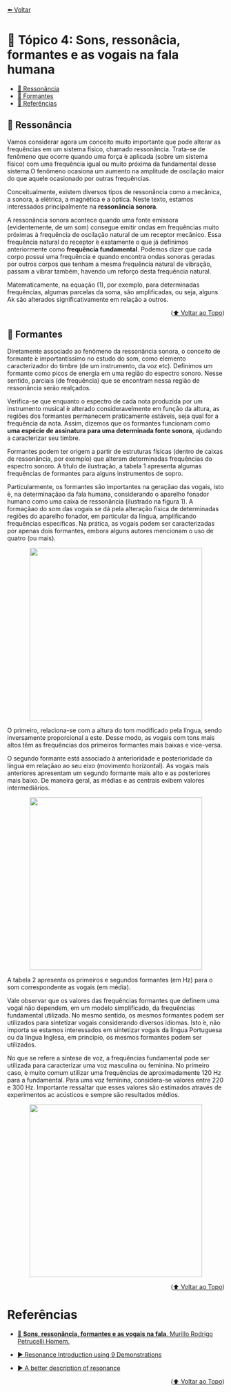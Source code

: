 [⬅️ Voltar](https://github.com/souzaitor/Intro-Musical/blob/main/README.md#-notas-de-aula)

<div id="top"></div>

# 📖 Tópico 4: Sons, ressonâcia, formantes e as vogais na fala humana

<ul>
 <li><a href="#t1">🎵 Ressonância</a></li>
 <li><a href="#t2">🎵 Formantes</a></li>  
 <li><a href="#t3">🎵 Referências </a></li>  
</ul>                     

<div id="t1"></div>

## 🎵 Ressonância

Vamos considerar agora um conceito muito importante que pode alterar as frequências em um sistema físico, chamado ressonância. Trata-se de fenômeno que ocorre quando uma força  ́e aplicada (sobre um sistema físico) com uma frequência igual ou muito próxima da fundamental desse sistema.O fenômeno ocasiona um aumento na amplitude de oscilação maior do que aquele ocasionado por outras frequências.

Conceitualmente, existem diversos tipos de ressonância como a mecânica, a sonora, a elétrica, a magnética e a  ́optica. Neste texto, estamos interessados principalmente na **ressonância sonora**.

A ressonância sonora acontece quando uma fonte emissora (evidentemente, de um som) consegue emitir ondas em frequências muito próximas à frequência de oscilação natural de um receptor mecânico. Essa frequência natural do receptor ́e exatamente o que já definimos anteriormente como **frequência fundamental**. Podemos dizer que cada corpo possui uma frequência e quando encontra ondas sonoras geradas por outros corpos que tenham a mesma frequência natural de vibração, passam a vibrar também, havendo um reforço desta frequência natural.

Matematicamente, na equação (1), por exemplo, para determinadas frequências, algumas parcelas da soma, são amplificadas, ou seja, alguns Ak são alterados significativamente em relação a outros.

<p align="right">(<a href="#top">⬆️ Voltar ao Topo</a>)</p>

<div id="t2"></div>

## 🎵 Formantes

Diretamente associado ao fenômeno da ressonância sonora, o conceito de formante ́e importantíssimo no estudo do som, como elemento caracterizador do timbre (de um instrumento, da voz etc). Definimos um formante como picos de energia em uma região do espectro sonoro. Nesse sentido, parciais (de frequência) que se encontram nessa região de ressonância serão realçados. 

Verifica-se que enquanto o espectro de cada nota produzida por um instrumento musical ́e alterado consideravelmente em função da altura, as regiões dos formantes permanecem praticamente estáveis, seja qual for a frequência da nota. Assim, dizemos que os formantes funcionam como **uma espécie de assinatura para uma determinada fonte sonora**, ajudando a caracterizar seu timbre.

Formantes podem ter origem a partir de estruturas físicas (dentro de caixas de ressonância, por exemplo) que alteram determinadas frequências do espectro sonoro. A título de ilustração, a tabela 1 apresenta algumas frequências de formantes para alguns instrumentos de sopro. 

Particularmente, os formantes são importantes na geraçãao das vogais, isto ́e, na determinaçãao da fala humana, considerando o aparelho fonador humano como uma caixa de ressonância (ilustrado na figura 1). A formaçãao do som das vogais se dá pela alteração física de determinadas regiões do aparelho fonador, em particular da língua, amplificando frequências específicas. Na prática, as vogais podem ser caracterizadas por apenas dois formantes, embora alguns autores mencionam o uso de quatro (ou mais). 

<div align="center"><img src="./img1.JPG" width="400"></div>

O primeiro, relaciona-se com a altura do tom modificado pela língua, sendo inversamente proporcional a este. Desse modo, as vogais com tons mais altos têm as frequências dos primeiros formantes mais baixas e vice-versa.

O segundo formante está associado à anterioridade e posterioridade da língua em relaçãao ao seu eixo (movimento horizontal). As vogais mais anteriores apresentam um segundo formante mais alto e as posteriores mais baixo. De maneira geral, as médias e as centrais exibem valores intermediários.

<div align="center"><img src="./img2.JPG" width="400"></div>

A tabela 2 apresenta os primeiros e segundos formantes (em Hz) para o som correspondente as vogais (em média). 

Vale observar que os valores das frequências formantes que definem uma vogal não dependem, em um modelo simplificado, da frequências fundamental utilizada. No mesmo sentido, os mesmos formantes podem ser utilizados para sintetizar vogais considerando diversos idiomas. Isto ́e, não importa se estamos interessados em sintetizar vogais da língua Portuguesa ou da língua Inglesa, em princípio, os mesmos formantes podem ser utilizados. 

No que se refere a síntese de voz, a frequências fundamental pode ser utilizada para caracterizar uma voz masculina ou feminina. No primeiro caso, ́e muito comum utilizar uma frequências de aproximadamente 120 Hz para a fundamental. Para uma voz feminina, considera-se valores entre 220 e 300 Hz. Importante ressaltar que esses valores são estimados através de experimentos ac acústicos e sempre são resultados médios.

<div align="center"><img src="./img3.JPG" width="400"></div>

<p align="right">(<a href="#top">⬆️ Voltar ao Topo</a>)</p>

# Referências

* [📕 **Sons, ressonância, formantes e as vogais na fala**. Murillo Rodrigo Petrucelli Homem.](https://cymatics.fm/blogs/production/subtractive-synthesis)

* [▶️ Resonance Introduction using 9 Demonstrations](https://www.youtube.com/watch?v=B_u3sGbpM8M&ab_channel=FlippingPhysics)

* [▶️ A better description of resonance](https://www.youtube.com/watch?v=dihQuwrf9yQ&ab_channel=SteveMould)

<p align="right">(<a href="#top">⬆️ Voltar ao Topo</a>)</p>